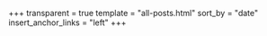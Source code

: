 +++
transparent = true
template = "all-posts.html"
sort_by = "date"
insert_anchor_links = "left"
+++
